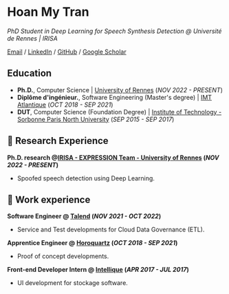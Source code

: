 # Hoan My Tran

_PhD Student in Deep Learning for Speech Synthesis Detection @ Université de Rennes | IRISA_ <br>

[Email](mailto:hoan.tran@irisa.fr) / [LinkedIn](https://www.linkedin.com/in/hoanmy-tran/) / [GitHub](https://github.com/hoanmyTran) / [Google Scholar](https://scholar.google.com/citations?user=xBko7h8AAAAJ&hl=fr) 

## Education
- **Ph.D.**, Computer Science | <a href="https://www.univ-rennes.fr/en" target="_blank">University of Rennes</a> (_NOV 2022 - PRESENT_)		  		
- **Diplôme d'ingénieur.**, Software Engineering (Master's degree)	| <a href="https://www.imt-atlantique.fr/en" target="_blank">IMT Atlantique</a> (_OCT 2018 - SEP 2021_)	 			        		
- **DUT**, Computer Science (Foundation Degree) | <a href="https://www.univ-spn.fr/" target="_blank">Institute of Technology - Sorbonne Paris North University</a> (_SEP 2015 - SEP 2017_)

## 🔬 Research Experience
**Ph.D. research @<a href="https://www.irisa.fr/en" target="_blank">IRISA - EXPRESSION Team - University of Rennes</a> (_NOV 2022 - PRESENT_)**
- Spoofed speech detection using Deep Learning.

## 💼 Work experience 
**Software Engineer @ <a href="https://www.talend.com/" target="_blank">Talend</a> (_NOV 2021 - OCT 2022_)**
- Service and Test developments for Cloud Data Governance (ETL).

**Apprentice Engineer @ <a href="https://www.horoquartz.fr/?lang=en" target="_blank">Horoquartz</a> (_OCT 2018 - SEP 2021_)**
- Proof of concept developments.

**Front-end Developer Intern @ <a href="https://www.intellique.com/" target="_blank">Intellique</a> (_APR 2017 - JUL 2017_)**
- UI development for stockage software.
<!---
## 📜 Publications

1. Allan Victor, Mani Vetriventhan, Ramachandran Senthil, S. Geetha, Santosh Deshpande, Abhishek Rathore, Vinod Kumar, Prabhat Singh, Surender Reddymalla, and Vânia CR Azevedo. **"Genome-wide DArTSeq genotyping and phenotypic based assessment of within and among accessions diversity and effective sample size in the diverse sorghum, pearl millet, and pigeonpea landraces."**_Frontiers in Plant Science_ 11 (2020): 587426. (DOI: <a href="https://doi.org/10.3389/fpls.2020.587426" target="_blank">https://doi.org/10.3389/fpls.2020.587426</a>)


#### Technical Skills:

- Programming Languages: _Proficient in R, Python, Linux command line; experience with Shiny, Google Colab._
- Phenomics and Genomics: _Expertise in molecular breeding techniques, NGS data analysis, QTL/GWAS, genomic selection, designing field trials, managing phenotyping pipelines, and analyzing high-throughput phenotypic and genotypic data._
- Data Science: _Multivariate analysis, machine learning, large scale genomic data analysis and visualization._


## 💬 Languages

🇺🇸 **English**: Native <br>
🇩🇪 **German**: B1
<br><br>

## 👩🏼‍🎓 Education

**12-week intensive coding course** focused on full-stack JavaScript<br>
[SPICED Academy](https://www.spiced-academy.com/) - Berlin, Germany _(Apr 2017 - Jun 2017)_ <br>

**Bachelor of Arts** in Journalism and Media Studies<br>
[Beloit College](https://www.beloit.edu/) - Beloit, Wisconsin, USA _(2011 - 2015)_

**Washington Semester Program** for Journalism and New Media<br>
[American University](https://www.american.edu/) - Washington DC, USA _(Fall 2014)_

**International Exchange** studying Political Science<br>
[Yeditepe Üniversitesi](https://yeditepe.edu.tr/en) - Istanbul, Turkey _(Spring 2013)_
-->
